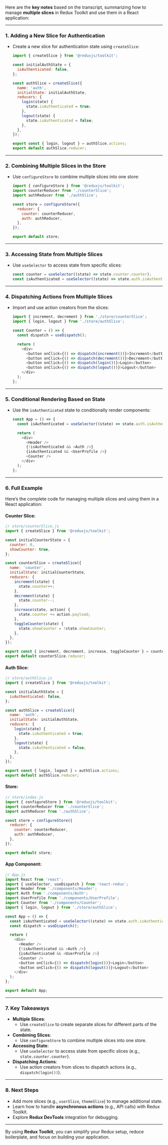 Here are the **key notes** based on the transcript, summarizing how to manage **multiple slices** in Redux Toolkit and use them in a React application:

---

### **1. Adding a New Slice for Authentication**
- Create a new slice for authentication state using `createSlice`:
  ```javascript
  import { createSlice } from '@reduxjs/toolkit';

  const initialAuthState = {
    isAuthenticated: false,
  };

  const authSlice = createSlice({
    name: 'auth',
    initialState: initialAuthState,
    reducers: {
      login(state) {
        state.isAuthenticated = true;
      },
      logout(state) {
        state.isAuthenticated = false;
      },
    },
  });

  export const { login, logout } = authSlice.actions;
  export default authSlice.reducer;
  ```

---

### **2. Combining Multiple Slices in the Store**
- Use `configureStore` to combine multiple slices into one store:
  ```javascript
  import { configureStore } from '@reduxjs/toolkit';
  import counterReducer from './counterSlice';
  import authReducer from './authSlice';

  const store = configureStore({
    reducer: {
      counter: counterReducer,
      auth: authReducer,
    },
  });

  export default store;
  ```

---

### **3. Accessing State from Multiple Slices**
- Use `useSelector` to access state from specific slices:
  ```javascript
  const counter = useSelector((state) => state.counter.counter);
  const isAuthenticated = useSelector((state) => state.auth.isAuthenticated);
  ```

---

### **4. Dispatching Actions from Multiple Slices**
- Import and use action creators from the slices:
  ```javascript
  import { increment, decrement } from './store/counterSlice';
  import { login, logout } from './store/authSlice';

  const Counter = () => {
    const dispatch = useDispatch();

    return (
      <div>
        <button onClick={() => dispatch(increment())}>Increment</button>
        <button onClick={() => dispatch(decrement())}>Decrement</button>
        <button onClick={() => dispatch(login())}>Login</button>
        <button onClick={() => dispatch(logout())}>Logout</button>
      </div>
    );
  };
  ```

---

### **5. Conditional Rendering Based on State**
- Use the `isAuthenticated` state to conditionally render components:
  ```javascript
  const App = () => {
    const isAuthenticated = useSelector((state) => state.auth.isAuthenticated);

    return (
      <div>
        <Header />
        {!isAuthenticated && <Auth />}
        {isAuthenticated && <UserProfile />}
        <Counter />
      </div>
    );
  };
  ```

---

### **6. Full Example**
Here’s the complete code for managing multiple slices and using them in a React application:

#### **Counter Slice**:
```javascript
// store/counterSlice.js
import { createSlice } from '@reduxjs/toolkit';

const initialCounterState = {
  counter: 0,
  showCounter: true,
};

const counterSlice = createSlice({
  name: 'counter',
  initialState: initialCounterState,
  reducers: {
    increment(state) {
      state.counter++;
    },
    decrement(state) {
      state.counter--;
    },
    increase(state, action) {
      state.counter += action.payload;
    },
    toggleCounter(state) {
      state.showCounter = !state.showCounter;
    },
  },
});

export const { increment, decrement, increase, toggleCounter } = counterSlice.actions;
export default counterSlice.reducer;
```

#### **Auth Slice**:
```javascript
// store/authSlice.js
import { createSlice } from '@reduxjs/toolkit';

const initialAuthState = {
  isAuthenticated: false,
};

const authSlice = createSlice({
  name: 'auth',
  initialState: initialAuthState,
  reducers: {
    login(state) {
      state.isAuthenticated = true;
    },
    logout(state) {
      state.isAuthenticated = false;
    },
  },
});

export const { login, logout } = authSlice.actions;
export default authSlice.reducer;
```

#### **Store**:
```javascript
// store/index.js
import { configureStore } from '@reduxjs/toolkit';
import counterReducer from './counterSlice';
import authReducer from './authSlice';

const store = configureStore({
  reducer: {
    counter: counterReducer,
    auth: authReducer,
  },
});

export default store;
```

#### **App Component**:
```javascript
// App.js
import React from 'react';
import { useSelector, useDispatch } from 'react-redux';
import Header from './components/Header';
import Auth from './components/Auth';
import UserProfile from './components/UserProfile';
import Counter from './components/Counter';
import { login, logout } from './store/authSlice';

const App = () => {
  const isAuthenticated = useSelector((state) => state.auth.isAuthenticated);
  const dispatch = useDispatch();

  return (
    <div>
      <Header />
      {!isAuthenticated && <Auth />}
      {isAuthenticated && <UserProfile />}
      <Counter />
      <button onClick={() => dispatch(login())}>Login</button>
      <button onClick={() => dispatch(logout())}>Logout</button>
    </div>
  );
};

export default App;
```

---

### **7. Key Takeaways**
- **Multiple Slices**:
  - Use `createSlice` to create separate slices for different parts of the state.
- **Combining Slices**:
  - Use `configureStore` to combine multiple slices into one store.
- **Accessing State**:
  - Use `useSelector` to access state from specific slices (e.g., `state.counter.counter`).
- **Dispatching Actions**:
  - Use action creators from slices to dispatch actions (e.g., `dispatch(login())`).

---

### **8. Next Steps**
- Add more slices (e.g., `userSlice`, `themeSlice`) to manage additional state.
- Learn how to handle **asynchronous actions** (e.g., API calls) with Redux Toolkit.
- Explore **Redux DevTools** integration for debugging.

---

By using **Redux Toolkit**, you can simplify your Redux setup, reduce boilerplate, and focus on building your application.
